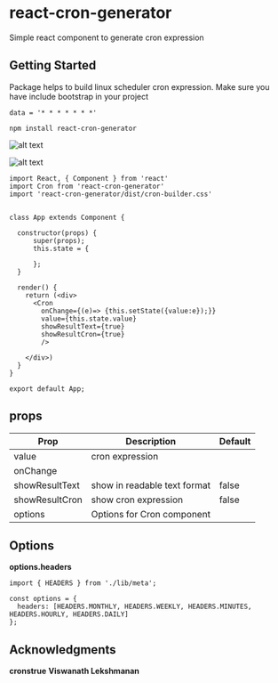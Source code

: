 # react-cron-generator

Simple react component to generate cron expression

## Getting Started

Package helps to build linux scheduler cron expression.
Make sure you have include bootstrap in your project

```
data = '* * * * * * *'
```
```
npm install react-cron-generator

```
![alt text](https://raw.githubusercontent.com/sojinantony01/react-cron-generator/master/public/images/Screenshot%20from%202019-06-08%2000-31-31.png)

![alt text](https://raw.githubusercontent.com/sojinantony01/react-cron-generator/master/public/images/Screenshot%20from%202019-06-08%2000-31-57.png)


```
import React, { Component } from 'react'
import Cron from 'react-cron-generator'
import 'react-cron-generator/dist/cron-builder.css'


class App extends Component {

  constructor(props) {
      super(props);
      this.state = {
       
      };
  }

  render() {
    return (<div>
      <Cron
        onChange={(e)=> {this.setState({value:e});}}
        value={this.state.value}
        showResultText={true}
        showResultCron={true}
        />
                            
    </div>)
  }
}

export default App;

```
## props

| Prop | Description | Default
| --- | --- | -- |
| value | cron expression  |  |
| onChange |  |  |
| showResultText | show in readable text format | false |
| showResultCron | show cron expression | false | 
| options | Options for Cron component

## Options

**options.headers**

```
import { HEADERS } from './lib/meta';

const options = {
  headers: [HEADERS.MONTHLY, HEADERS.WEEKLY, HEADERS.MINUTES, HEADERS.HOURLY, HEADERS.DAILY]
};

```
## Acknowledgments

**cronstrue**
**Viswanath Lekshmanan**
